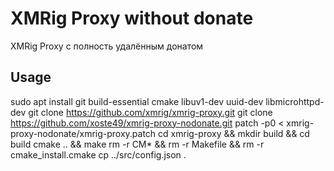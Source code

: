 # XMRig Proxy without donate
XMRig Proxy с полность удалённым донатом

## Usage


sudo apt install git build-essential cmake libuv1-dev uuid-dev libmicrohttpd-dev
git clone https://github.com/xmrig/xmrig-proxy.git
git clone https://github.com/xoste49/xmrig-proxy-nodonate.git
patch -p0 < xmrig-proxy-nodonate/xmrig-proxy.patch
cd xmrig-proxy && mkdir build && cd build
cmake .. && make
rm -r CM* && rm -r Makefile && rm -r cmake_install.cmake
cp ../src/config.json .
